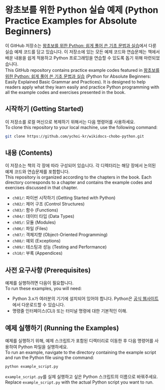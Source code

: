 # 왕초보를 위한 Python 실습 예제 (Python Practice Examples for Absolute Beginners)

이 GitHub 저장소는 [왕초보를 위한 Python: 쉽게 풀어 쓴 기초 문법과 실습](https://wikidocs.net/book/2)에서 다룬 실습 예제 코드를 담고 있습니다. 이 저장소에 있는 모든 예제 코드와 연습문제는 책에서 배운 내용을 쉽게 적용하고 Python 프로그래밍을 연습할 수 있도록 돕기 위해 마련되었습니다.  
This GitHub repository contains practice example codes featured in [왕초보를 위한 Python: 쉽게 풀어 쓴 기초 문법과 실습](https://wikidocs.net/book/2) (Python for Absolute Beginners: Easily Explained Basic Grammar and Practices). It is designed to help readers apply what they learn easily and practice Python programming with all the example codes and exercises presented in the book.
## 시작하기 (Getting Started)

이 저장소를 로컬 머신으로 복제하기 위해서는 다음 명령어를 사용하세요.  
To clone this repository to your local machine, use the following command:

```bash
git clone https://github.com/ychoi-kr/wikidocs-chobo-python.git
```

## 내용 (Contents)

이 저장소는 책의 각 장에 따라 구성되어 있습니다. 각 디렉터리는 해당 장에서 논의된 예제 코드와 연습문제를 포함합니다.  
This repository is organized according to the chapters in the book. Each directory corresponds to a chapter and contains the example codes and exercises discussed in that chapter.

- `ch01/`: 파이썬 시작하기 (Getting Started with Python)
- `ch02/`: 제어 구조 (Control Structures)
- `ch03/`: 함수 (Functions)
- `ch04/`: 데이터 타입 (Data Types)
- `ch05/`: 모듈 (Modules)
- `ch06/`: 파일 (Files)
- `ch07/`: 객체지향 (Object-Oriented Programming)
- `ch08/`: 예외 (Exceptions)
- `ch09/`: 테스팅과 성능 (Testing and Performance)
- `ch10/`: 부록 (Appendices)

## 사전 요구사항 (Prerequisites)

예제를 실행하려면 다음이 필요합니다.  
To run these examples, you will need:

- Python 3.x가 여러분의 기기에 설치되어 있어야 합니다. Python은 [공식 웹사이트](https://www.python.org/downloads/)에서 다운로드할 수 있습니다.
- 명령줄 인터페이스(CLI) 또는 터미널 명령에 대한 기본적인 이해.

## 예제 실행하기 (Running the Examples)

예제를 실행하기 위해, 예제 스크립트가 포함된 디렉터리로 이동한 후 다음 명령어를 사용하여 Python 파일을 실행하세요.  
To run an example, navigate to the directory containing the example script and run the Python file using the command:

```bash
python example_script.py
```

`example_script.py`를 실제 실행하고 싶은 Python 스크립트의 이름으로 바꿔주세요.  
Replace `example_script.py` with the actual Python script you want to run.
